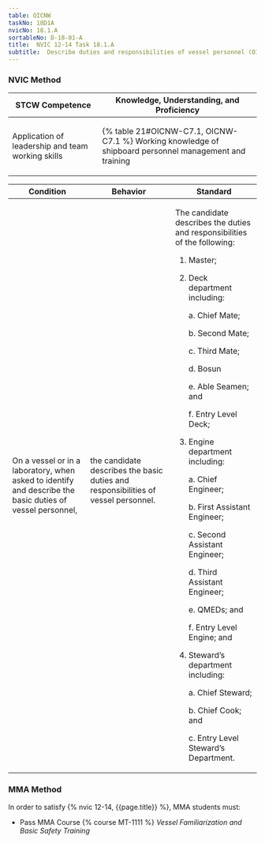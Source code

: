 ```yaml
---
table: OICNW
taskNo: 18D1A
nvicNo: 18.1.A 
sortableNo: D-18-01-A
title:  NVIC 12-14 Task 18.1.A 
subtitle:  Describe duties and responsibilities of vessel personnel (OICNW)
---
```






### NVIC Method

<a style="display:none;" onclick="togglevisibility('nvic_methods')" >Show NVIC method.</a>

<div id='nvic_methods' class='show'>

<table>
<thead>
<tr>
<th class='forty'> STCW Competence </th>
<th class='sixty'> Knowledge, Understanding, and Proficiency </th>
</tr>
</thead>

<tbody>
<tr><td markdown='1'>

Application of leadership and team working skills

</td><td markdown='1'>

{% table 21#OICNW-C7.1, OICNW-C7.1 %} Working knowledge of shipboard personnel management and training

</td></tr>


</tbody>
</table>


<table>
<thead>
<tr><th class='twenty'>  Condition </th><th class='twenty'> Behavior </th><th  class='sixty'>Standard </th></tr>
</thead>
<tbody >



<tr><td markdown='1'>

On a vessel or in a laboratory, when asked to identify and describe the basic duties of vessel personnel,

</td><td markdown='1'>

the candidate describes the basic duties and responsibilities of vessel personnel.

<br>

<div class="tooltip" markdown='1'>



</div>


</td><td markdown='1'>

The candidate describes the duties and responsibilities of the following:

1. Master;

2. Deck department including:

     a. Chief Mate;

     b. Second Mate;

     c. Third Mate;

     d. Bosun

     e. Able Seamen; and

     f. Entry Level Deck;

3. Engine department including:

     a. Chief Engineer;

     b. First Assistant Engineer;

     c. Second Assistant Engineer;

     d. Third Assistant Engineer;

     e. QMEDs; and

     f. Entry Level Engine; and

4. Steward’s department including:

     a. Chief Steward;

     b. Chief Cook; and

     c. Entry Level Steward’s Department.

</td></tr>
</tbody>
</table>
</div>


### MMA Method

In order to satisfy  {% nvic 12-14, {{page.title}}  %}, MMA students must:

* Pass MMA Course {% course MT-1111 %}  *Vessel Familiarization and Basic Safety Training*